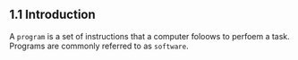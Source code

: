 ## 1.1 Introduction

A `program` is a set of instructions that a computer foloows to perfoem a task.
Programs are commonly referred to as `software`.
